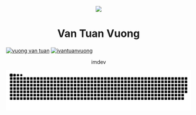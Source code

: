 <div id="header" align="center">
  <img src="https://ductruong.com/images/about/night-code.gif" width="100"/>
</div>
<h1 align="center">Van Tuan Vuong</h1>
<a href="https://www.facebook.com/tuanvuongvan.0906" target="blank"><img align="center" src="https://raw.githubusercontent.com/rahuldkjain/github-profile-readme-generator/master/src/images/icons/Social/facebook.svg" alt="vuong van tuan" height="30" width="40" /></a>
<a href="https://instagram.com/ivantuanvuong" target="blank"><img align="center" src="https://raw.githubusercontent.com/rahuldkjain/github-profile-readme-generator/master/src/images/icons/Social/instagram.svg" alt="ivantuanvuong" height="30" width="40" /></a>
<div id="header" align="center">
  <p>imdev</p>
</div>
</p>

![snake animation](https://github.com/tu4n-ibs/tu4n-ibs/blob/output/github-contribution-grid-snake.svg)
